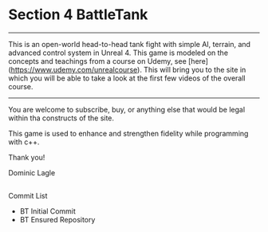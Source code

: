 # Section 4 BattleTank
****


This is  an open-world head-to-head tank fight with simple AI, terrain, and advanced control system in Unreal 4. This game is modeled on the concepts and teachings from a course on Udemy, see [here] (https://www.udemy.com/unrealcourse). This will bring you to the site in which you will be able to take a look at the first few videos of the overall course.

---

You are welcome to subscribe, buy, or anything else that would be legal within tha constructs of the site.

This game is used to enhance and strengthen fidelity while programming with c++. 

Thank you!

Dominic Lagle

## 
Commit List
  * BT Initial Commit
  * BT Ensured Repository
  
